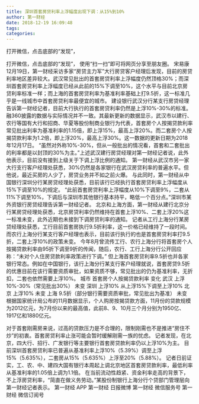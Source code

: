 ```yaml
---
title: 深圳首套房贷利率上浮幅度出现下调：从15%到10%
author: 第一财经
date: 2018-12-19 16:09:48
tags: 
categories: 
---
```

打开微信，点击底部的“发现”，
<!-- more -->
打开微信，点击底部的“发现”，
使用“扫一扫”即可将网页分享至朋友圈。
宋易康
12月19日，第一财经采访多家“房贷主力军”大行房贷客户经理后发现，目前的房贷利率地区差异较大。武汉常见批出的首套房贷利率上浮幅度仍然顶格30%；而深圳首套房贷利率上浮幅度已经从此前的15%下调至10%，这个水平与目前北京房贷利率标准一样；而上海的首套房贷利率为基准利率基础上打9.5折，这一标准几乎是一线城市中首套房贷利率最便宜的城市。
建设银行武汉分行某支行房贷经理告诉第一财经记者，目前大行执行的首套房贷利率仍然是上浮10%-30%的标准。
融360披露的数据与实际情况并不一致。其最新更新的数据显示，武汉市以建行、农行等国有大行和招商、华夏等股份制商业银行为代表，首套房个人按揭贷款利率常见批出利率为基准利率的1.15倍，即上浮15%，最高上浮20%。而二套房个人按揭贷款利率为1.2倍，即上浮20%，最高上浮30%。这一数据的更新日期为2018年12月17日。
“虽然对外称10%-30%，但从一般批出的情况看，首套和二套批出的利率都是以封顶的30%为主。”上述武汉建行房贷经理对第一财经记者说，此外他表示，目前没有接到上级关于下调上浮比例的通知。
第一财经从武汉市另一家大行支行客户经理处获悉，30%仍然是各家银行在武汉房贷利率的普遍水平。但他说，最近买房的人少了，房贷业务并不如之前火爆。
与此同时，第一财经从中国银行深圳分行某房贷经理处获悉，目前该行已经执行首套房贷利率上浮幅度从15%下调至10%的规定。
“此前首套房贷利率上浮幅度从10%下调至9%，二套从11%下调至10%，下调后与深圳市其他银行基本持平，略低一个百分点。”深圳市某外资银行房贷经理告诉第一财经记者。
北京和上海方面，第一财经从建行北京分行某房贷经理处获悉，北京房贷利率仍然维持在首套上浮10%、二套上浮20%这一标准未变，此外近期也未接到下调房贷利率的通知。
记者从工行上海分行某房贷经理处获悉，工行目前首套房执行9.5折利率，这一价格已经维持了一段时间。 而农行上海分行某支行客户经理也表示，目前该行执行的也是首套房贷利率打9.5折，二套上浮10%的政策未变。 今年8月曾流传工行、农行上海分行将首套房个人按揭贷款利率由95折下调至9折的传闻，随后，农行、工行上海分行公开回应称：“未对个人住房贷款利率政策进行下调。”
但上海首套房贷利率9.5折也并各家银行常态。例如在中国银行，该行上海分行某支行客户经理就说，首套房贷9.5折的优惠目前在该行需要资质审批，如果资质不够，常见批出的仍为基准利率，无折扣，二套也依然需要上浮10%。
城市
首套房个人按揭贷款利率
变化
武汉
上浮10%-30%（常见批出30%）
未变
深圳
上浮10%
从上浮15%下调至上浮10%
北京
上浮10%
未变
上海
9.5折（部分银行需要资质审批，常见批出为基准）
未变
根据国家统计局公布的11月数据显示，个人购房按揭贷款方面，11月份的贷款规模为2012亿元，为7月份以来的最高值，此前8、9、10月三个月分别为1950亿、1917亿和1880亿元。
 
 
对于首套刚需房来说，过高的贷款压力是不合理的，限制刚需也不是推进“房住不炒”的初衷。首套房贷利率止涨可能会暂时缓解刚需一族的忧虑。
记者发现，在北京，四大行、招行、广发银行等主要银行首套房贷款利率仍以上浮10%为主。
目前深圳首套房贷利率已普遍从基准利率上浮10%（5.39%）调至上浮15%（5.635%），二套房从15%（5.635%）上浮至20%（5.88%）。
记者日前证实，工、农、中、建四大国有银行本周起上调北京地区首套房贷款利率，最低利率从基准利率的1.05倍上调为1.1倍。
在当前流动性趋紧、资金利率走高的背景下，不上浮房贷利率，“简直在做义务劳动。”某股份制银行上海分行个贷部门管理层向第一财经记者表示。
第一财经
APP
第一财经
日报微博
第一财经
微信服务号
第一财经
微信订阅号

